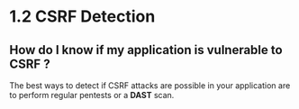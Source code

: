 # 1.2 CSRF Detection

## How do I know if my application is vulnerable to CSRF ?

The best ways to detect if CSRF attacks are possible in your application are to perform regular pentests or a **DAST** scan.
